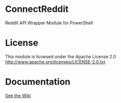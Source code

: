 ConnectReddit
=====================

Reddit API Wrapper Module for PowerShell

# License

This module is licnesed under the Apache License 2.0
http://www.apache.org/licenses/LICENSE-2.0.txt

# Documentation

[See the Wiki](https://github.com/markekraus/ConnectReddit/wiki)


